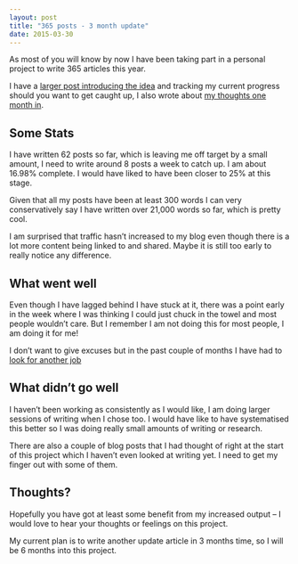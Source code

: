 ```yaml
---
layout: post
title: "365 posts - 3 month update"
date: 2015-03-30
---
```


As most of you will know by now I have been taking part in a personal project to
write 365 articles this year.

I have a [larger post introducing the idea](/365-articles-2015/) and tracking
my current progress should you want to get caught up, I also wrote about [my thoughts one month in](/365-blog-post-project-1-month/).

## Some Stats

I have written 62 posts so far, which is leaving me off target by a small amount, I need to write around 8 posts a week to catch up. I am about 16.98% complete. I would have liked to have been closer to 25% at this stage.

Given that all my posts have been at least 300 words I can very conservatively say I have written over 21,000 words so far, which is pretty cool.

I am surprised that traffic hasn’t increased to my blog even though there is a lot more content being linked to and shared. Maybe it is still too early to really notice any difference.

## What went well

Even though I have lagged behind I have stuck at it, there was a point early in the week where I was thinking I could just chuck in the towel and most people wouldn’t care. But I remember I am not doing this for most people, I am doing it for me!

I don’t want to give excuses but in the past couple of months I have had to [look for another job](/innovation-enterprise/)

## What didn’t go well

I haven’t been working as consistently as I would like, I am doing larger sessions of writing when I chose too. I would have like to have systematised this better so I was doing really small amounts of writing or research.

There are also a couple of blog posts that I had thought of right at the start of this project which I haven’t even looked at writing yet. I need to get my finger out with some of them.

## Thoughts?

Hopefully you have got at least some benefit from my increased output – I would love to hear your thoughts or feelings on this project.

My current plan is to write another update article in 3 months time, so I will be 6 months into this project.


